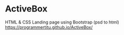 # ActiveBox
HTML &amp; CSS Landing page using Bootstrap (psd to html)
https://programmertitu.github.io/ActiveBox/
